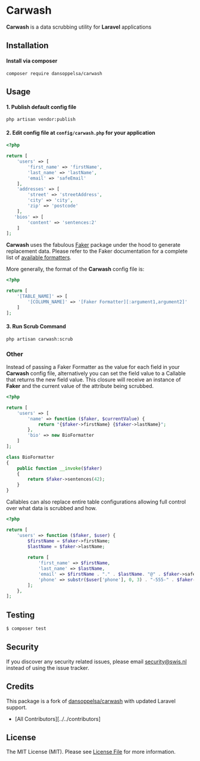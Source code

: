 # Carwash

**Carwash** is a data scrubbing utility for **Laravel** applications

## Installation

#### Install via composer
```
composer require dansoppelsa/carwash
```

## Usage
#### 1. Publish default config file
```
php artisan vendor:publish
```

#### 2. Edit config file at `config/carwash.php` for your application

```php
<?php

return [
    'users' => [
        'first_name' => 'firstName',
        'last_name' => 'lastName',
        'email' => 'safeEmail'
    ],
    'addresses' => [
        'street' => 'streetAddress',
        'city' => 'city',
        'zip' => 'postcode'
    ],
   'bios' => [
        'content' => 'sentences:2'   
    ]
];
``` 
**Carwash** uses the fabulous [Faker](https://github.com/fzaninotto/Faker) package under the hood to generate replacement data. Please refer to the Faker documentation for a complete list of [available formatters](https://github.com/fzaninotto/Faker#formatters).

More generally, the format of the **Carwash** config file is:
```php
<?php

return [
    '[TABLE_NAME]' => [
        '[COLUMN_NAME]' => '[Faker Formatter][:argument1,argument2]'
    ]
];
``` 

#### 3. Run Scrub Command

```
php artisan carwash:scrub
```

### Other
Instead of passing a Faker Formatter as the value for each field in your **Carwash** config file, alternatively
you can set the field value to a Callable that returns the new field value. This closure will receive an instance of
**Faker** and the current value of the attribute being scrubbed.

```php
<?php

return [
    'users' => [
        'name' => function ($faker, $currentValue) {
            return "{$faker->firstName} {$faker->lastName}";
        },
        'bio' => new BioFormatter
    ]
];

class BioFormatter
{
    public function __invoke($faker)
    {
        return $faker->sentences(42);
    }
}
```

Callables can also replace entire table configurations allowing full control over what data is scrubbed and how.

```php
<?php

return [
    'users' => function ($faker, $user) {
        $firstName = $faker->firstName;
        $lastName = $faker->lastName;
    
        return [
            'first_name' => $firstName,
            'last_name' => $lastName,
            'email' => $firstName . "." . $lastName. "@" . $faker->safeEmailDomain,
            'phone' => substr($user['phone'], 0, 3) . "-555-" . $faker->randomNumber(4)
        ];
    },
];
```

## Testing

``` bash
$ composer test
```

## Security

If you discover any security related issues, please email security@swis.nl instead of using the issue tracker.

## Credits

This package is a fork of [dansoppelsa/carwash](https://github.com/dansoppelsa/carwash) with updated Laravel support.

- [All Contributors][../../contributors]

## License

The MIT License (MIT). Please see [License File](LICENSE.md) for more information.
